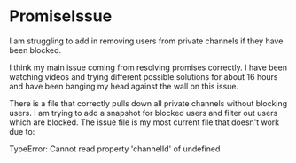 # PromiseIssue
I am struggling to add in removing users from private channels if they have been blocked.

I think my main issue coming from resolving promises correctly.  I have been watching videos and trying different possible solutions for about 16 hours and have been banging my head against the wall on this issue.

There is a file that correctly pulls down all private channels without blocking users.  I am trying to add a snapshot for blocked users and filter out users which are blocked.  The issue file is my most current file that doesn't work due to:

TypeError: Cannot read property 'channelId' of undefined
